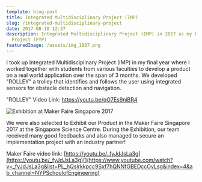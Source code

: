 ```yaml
---
template: blog-post
title: Integrated Multidisciplinary Project (IMP)
slug: /integrated-multidisciplinary-project
date: 2017-08-10 12:37
description: Integrated Multidisciplinary Project (IMP) in 2017 as my Final Year
  Project (FYP)
featuredImage: /assets/img_1807.png
---
```

I took up Integrated Multidisciplinary Project (IMP) in my final year where I worked together with students from various faculties to develop a product on a real world application over the span of 3 months. We developed "ROLLEY" a trolley that identifies and follows the user using integrated sensors for obstacle detection and navigation. 

"ROLLEY" Video Link: <https://youtu.be/qO7Es9niBR4>[](https://youtu.be/abL2srXU-o4)

![](/assets/makerfaire.png "Exhibition at Maker Faire Singapore 2017")

We were also selected to Exhibit our Product in the Maker Faire Singapore 2017 at the Singapore Science Centre. During the Exhibition, our team received many good feedbacks and also managed to secure an implementation project with an industry partner!

Maker Faire video link: [https://youtu.be/_fyJdJsLa3g](https://youtu.be/_fyJdJsLa3g)[](https://www.youtube.com/watch?v=_fyJdJsLa3g&list=PL_hQslrkkpcc9Sxf7hQNNfGBEDccOvLsg&index=4&ab_channel=NYPSchoolofEngineering)